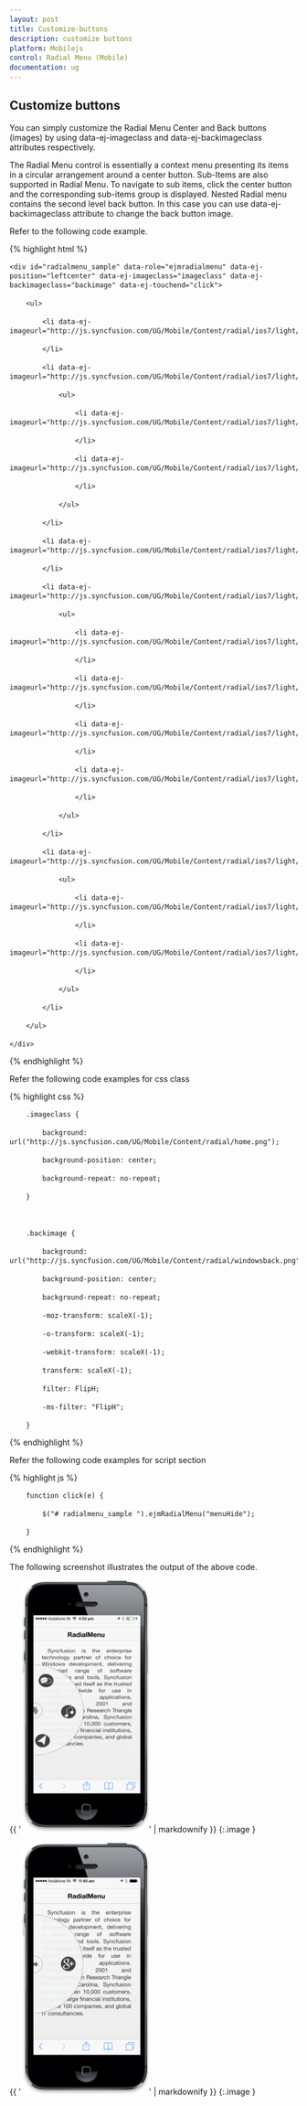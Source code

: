 ```yaml
---
layout: post
title: Customize-buttons
description: customize buttons
platform: Mobilejs
control: Radial Menu (Mobile)
documentation: ug
---
```


## Customize buttons

You can simply customize the Radial Menu Center and Back buttons (images) by using data-ej-imageclass and data-ej-backimageclass attributes respectively. 

The Radial Menu control is essentially a context menu presenting its items in a circular arrangement around a center button. Sub-Items are also supported in Radial Menu. To navigate to sub items, click the center button and the corresponding sub-items group is displayed. Nested Radial menu contains the second level back button. In this case you can use data-ej-backimageclass attribute to change the back button image. 

Refer to the following code example.

{% highlight html %}



    <div id="radialmenu_sample" data-role="ejmradialmenu" data-ej-position="leftcenter" data-ej-imageclass="imageclass" data-ej-backimageclass="backimage" data-ej-touchend="click">

        <ul>

            <li data-ej-imageurl="http://js.syncfusion.com/UG/Mobile/Content/radial/ios7/light/music.png">

            </li>

            <li data-ej-imageurl="http://js.syncfusion.com/UG/Mobile/Content/radial/ios7/light/social.png">

                <ul>

                    <li data-ej-imageurl="http://js.syncfusion.com/UG/Mobile/Content/radial/ios7/light/googleplus.png">

                    </li>

                    <li data-ej-imageurl="http://js.syncfusion.com/UG/Mobile/Content/radial/ios7/light/facebook.png">

                    </li>

                </ul>

            </li>

            <li data-ej-imageurl="http://js.syncfusion.com/UG/Mobile/Content/radial/ios7/light/direction.png">

            </li>

            <li data-ej-imageurl="http://js.syncfusion.com/UG/Mobile/Content/radial/ios7/light/browser.png">

                <ul>

                    <li data-ej-imageurl="http://js.syncfusion.com/UG/Mobile/Content/radial/ios7/light/chrome.png">

                    </li>

                    <li data-ej-imageurl="http://js.syncfusion.com/UG/Mobile/Content/radial/ios7/light/opera.png">

                    </li>

                    <li data-ej-imageurl="http://js.syncfusion.com/UG/Mobile/Content/radial/ios7/light/bing.png">

                    </li>

                    <li data-ej-imageurl="http://js.syncfusion.com/UG/Mobile/Content/radial/ios7/light/yahoo.png">

                    </li>

                </ul>

            </li>

            <li data-ej-imageurl="http://js.syncfusion.com/UG/Mobile/Content/radial/ios7/light/message.png">

                <ul>

                    <li data-ej-imageurl="http://js.syncfusion.com/UG/Mobile/Content/radial/ios7/light/google.png">

                    </li>

                    <li data-ej-imageurl="http://js.syncfusion.com/UG/Mobile/Content/radial/ios7/light/yahoo.png">

                    </li>

                </ul>

            </li>

        </ul>

    </div>





{% endhighlight %}

Refer the following code examples for css class

{% highlight css %}

        .imageclass {

            background: url("http://js.syncfusion.com/UG/Mobile/Content/radial/home.png");

            background-position: center;

            background-repeat: no-repeat;

        }



        .backimage {

            background: url("http://js.syncfusion.com/UG/Mobile/Content/radial/windowsback.png");

            background-position: center;

            background-repeat: no-repeat;

            -moz-transform: scaleX(-1);

            -o-transform: scaleX(-1);

            -webkit-transform: scaleX(-1);

            transform: scaleX(-1);

            filter: FlipH;

            -ms-filter: "FlipH";

        }



{% endhighlight %}

Refer the following code examples for script section

{% highlight js %}

        function click(e) {

            $("# radialmenu_sample ").ejmRadialMenu("menuHide");

        }



{% endhighlight %}



The following screenshot illustrates the output of the above code.

{{ '![C:/Users/isuriyar/Desktop/ra.png](Customize-buttons_images/Customize-buttons_img1.png)' | markdownify }}
{:.image }


{{ '![raadialmenu](Customize-buttons_images/Customize-buttons_img2.png)' | markdownify }}
{:.image }






